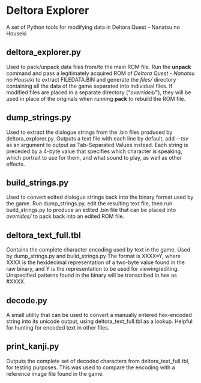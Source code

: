 # Deltora Explorer
A set of Python tools for modifying data in Deltora Quest - Nanatsu no Houseki

## deltora_explorer.py
Used to pack/unpack data files from/to the main ROM file. Run the **unpack** command and pass a legitimately acquired ROM of _Deltora Quest - Nanatsu no Houseki_ to extract FILEDATA.BIN and generate the _files/_ directory containing all the data of the game separated into individual files. If modified files are placed in a separate directory ("_overrides/_"), they will be used in place of the originals when running **pack** to rebuild the ROM file.

## dump_strings.py
Used to extract the dialogue strings from the .bin files produced by deltora_explorer.py. Outputs a text file with each line by default, add _--tsv_ as an argument to output as Tab-Separated Values instead. Each string is preceded by a 4-byte value that specifies which character is speaking, which portrait to use for them, and what sound to play, as well as other effects.

## build_strings.py
Used to convert edited dialogue strings back into the binary format used by the game. Run dump_strings.py, edit the resulting text file, then run build_strings.py to produce an edited .bin file that can be placed into _overrides/_ to pack back into an edited ROM file.

## deltora_text_full.tbl
Contains the complete character encoding used by text in the game. Used by dump_strings.py and build_strings.py The format is XXXX=Y, where XXXX is the hexidecimal representation of a two-byte value found in the raw binary, and Y is the representation to be used for viewing/editing. Unspecified patterns found in the binary will be transcribed in hex as #XXXX.

## decode.py
A small utility that can be used to convert a manually entered hex-encoded string into its unicode output, using deltora_text_full.tbl as a lookup. Helpful for hunting for encoded text in other files.

## print_kanji.py
Outputs the complete set of decoded characters from deltora_text_full.tbl, for testing purposes. This was used to compare the encoding with a reference image file found in the game.
